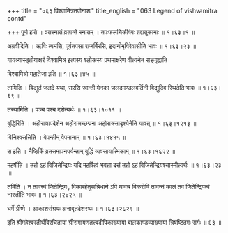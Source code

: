 +++
title = "०६३ विश्वामित्रतपोनाशः"
title_english = "063 Legend of vishvamitra contd"

+++
पूर्ण इति । व्रतस्नातं व्रतान्ते स्नातम् । तपःफलचिकीर्षवः तद्दातुकामाः  ॥  १।६३।१ ॥   

  

अब्रवीदिति । ऋषिः त्वमसि, पूर्वतपसा राजर्षिरसि, इदानीमृषिरेवासीति भावः  ॥  १।६३।२३ ॥   

  

गायत्र्यास्तृतीयाक्षरं विश्वामित्र इत्यस्य श्लोकस्य प्रथमाक्षरेण वीत्यनेन सङ्गृह्णाति  

विश्वामित्रो महातेजा इति  ॥  १।६३।४५ ॥   

  

तामिति । विद्युतं जलदे यथा, सरसि स्रान्ती मेनका जलदमण्डलवर्तिनी विद्युदिव स्थितेति भावः  ॥  १।६३।६९ ॥   

  

तस्यामिति । पञ्च पश्च दशेत्यर्थः  ॥  १।६३।१०११ ॥   

  

बुद्धिरिति । अहोरात्रापदेशेन अहोरात्रच्छद्मना अहोरात्रसादृश्येनेति यावत्  ॥  १।६३।१२१३ ॥   

  

विनिश्वसन्निति । वेपन्तीम् वेपमानाम्  ॥  १।६३।१४१५ ॥   

  

स इति । नैष्ठिकिं व्रतसमापनपर्यन्ताम् बुद्धिं व्यवसायात्मिकाम्  ॥  १।६३।१६२२ ॥   

  

महर्षीति । ततो ऽहं विजितेन्द्रियः यदि महर्षित्वं भवता दत्तं ततो ऽहं विजितेन्द्रियश्चास्मीत्यर्थः  ॥  १।६३।२३ ॥   

  

तमिति । न तावत्त्वं जितेन्द्रियः, विकारहेतुसन्निधाने ऽपि यावन्न विकरोषि तावन्तं कालं तव जितेन्द्रियत्वं नास्तीति भावः  ॥  १।६३।२४२५ ॥   

  

घर्मे ग्रीष्मे । आकाशसंश्रयः अनावृतदेशस्थः  ॥  १।६३।२६२९ ॥   

  

इति श्रीमहेश्वरतीर्थविरचितायां श्रीरामायणतत्त्वदीपिकाख्यायां बालकाण्डव्याख्यायां त्रिषष्टितमः सर्गः  ॥  ६३  ॥   

  

